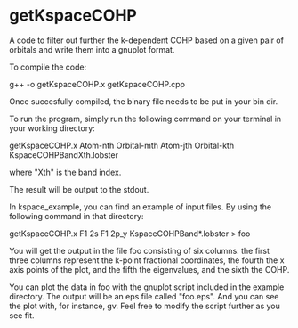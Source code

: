 # getKspaceCOHP
A code to filter out further the k-dependent COHP based on a given pair of orbitals and write them into a gnuplot format.

To compile the code:

g++ -o getKspaceCOHP.x getKspaceCOHP.cpp

Once succesfully compiled, the binary file needs to be put in your bin dir.

To run the program, simply run the following command on your terminal in your working directory:

getKspaceCOHP.x Atom-nth Orbital-mth Atom-jth Orbital-kth KspaceCOHPBandXth.lobster

where "Xth" is the band index.

The result will be output to the stdout. 

In kspace_example, you can find an example of input files. By using the following command in that directory:

getKspaceCOHP.x F1 2s F1 2p_y KspaceCOHPBand*.lobster > foo

You will get the output in the file foo consisting of six columns: 
the first three columns represent the k-point fractional coordinates, the fourth the x axis points of the plot,
and the fifth the eigenvalues, and the sixth the COHP.

You can plot the data in foo with the gnuplot script included in the example directory. The output will be an eps file called "foo.eps".
And you can see the plot with, for instance, gv. Feel free to modify the script further as you see fit.


